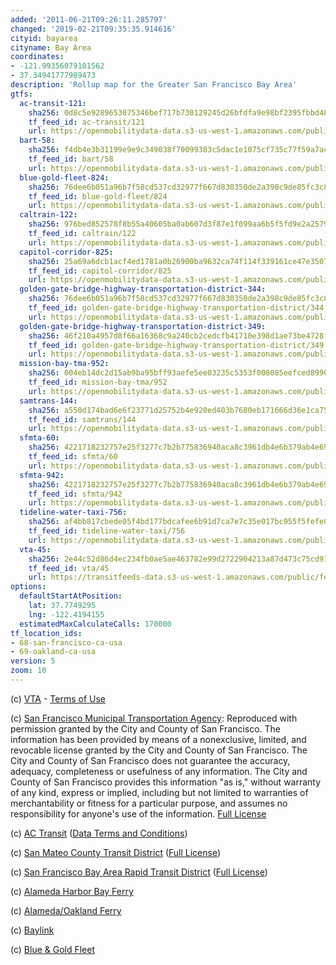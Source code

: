 ```yaml
---
added: '2011-06-21T09:26:11.285797'
changed: '2019-02-21T09:35:35.914616'
cityid: bayarea
cityname: Bay Area
coordinates:
- -121.99356079101562
- 37.34941777989473
description: 'Rollup map for the Greater San Francisco Bay Area'
gtfs:
  ac-transit-121:
    sha256: 0d8c5e9289653075346bef717b730129245d26bfdfa9e98bf2395fbbd48a71f1
    tf_feed_id: ac-transit/121
    url: https://openmobilitydata-data.s3-us-west-1.amazonaws.com/public/feeds/ac-transit/121/20190211/gtfs.zip
  bart-58:
    sha256: f4db4e3b31199e9e9c349038f70099383c5dac1e1075cf735c77f59a7acdef28
    tf_feed_id: bart/58
    url: https://openmobilitydata-data.s3-us-west-1.amazonaws.com/public/feeds/bart/58/20190123/gtfs.zip
  blue-gold-fleet-824:
    sha256: 76dee6b051a96b7f58cd537cd32977f667d830350de2a398c9de85fc3c8bef3c
    tf_feed_id: blue-gold-fleet/824
    url: https://openmobilitydata-data.s3-us-west-1.amazonaws.com/public/feeds/blue-gold-fleet/824/20190220/gtfs.zip
  caltrain-122:
    sha256: 976bed852578f8b55a40605ba0ab607d3f87e1f099aa6b5f5fd9e2a257984f53
    tf_feed_id: caltrain/122
    url: https://openmobilitydata-data.s3-us-west-1.amazonaws.com/public/feeds/caltrain/122/20190131/gtfs.zip
  capitol-corridor-825:
    sha256: 25a69a6dcb1acf4ed1781a0b26900ba9632ca74f114f339161ce47e35075213d
    tf_feed_id: capitol-corridor/825
    url: https://openmobilitydata-data.s3-us-west-1.amazonaws.com/public/feeds/capitol-corridor/825/20190219/gtfs.zip
  golden-gate-bridge-highway-transportation-district-344:
    sha256: 76dee6b051a96b7f58cd537cd32977f667d830350de2a398c9de85fc3c8bef3c
    tf_feed_id: golden-gate-bridge-highway-transportation-district/344
    url: https://openmobilitydata-data.s3-us-west-1.amazonaws.com/public/feeds/golden-gate-bridge-highway-transportation-district/344/20190220/gtfs.zip
  golden-gate-bridge-highway-transportation-district-349:
    sha256: 46f210a4957d8f66a16368c9a240cb2cedcfb41710e398d1ae73be4728f87011
    tf_feed_id: golden-gate-bridge-highway-transportation-district/349
    url: https://openmobilitydata-data.s3-us-west-1.amazonaws.com/public/feeds/golden-gate-bridge-highway-transportation-district/349/20190218/gtfs.zip
  mission-bay-tma-952:
    sha256: 004eb14dc2d15ab9ba95bff93aefe5ee03235c5353f008085eefced8990b8848
    tf_feed_id: mission-bay-tma/952
    url: https://openmobilitydata-data.s3-us-west-1.amazonaws.com/public/feeds/mission-bay-tma/952/20190217/gtfs.zip
  samtrans-144:
    sha256: a550d174bad6e6f23771d25752b4e920ed403b7680eb171666d36e1ca750ea3a
    tf_feed_id: samtrans/144
    url: https://openmobilitydata-data.s3-us-west-1.amazonaws.com/public/feeds/samtrans/144/20190114/gtfs.zip
  sfmta-60:
    sha256: 4221718232757e25f3277c7b2b775836940aca8c3961db4e6b379ab4e69f2dc2
    tf_feed_id: sfmta/60
    url: https://openmobilitydata-data.s3-us-west-1.amazonaws.com/public/feeds/sfmta/60/20190208/gtfs.zip
  sfmta-942:
    sha256: 4221718232757e25f3277c7b2b775836940aca8c3961db4e6b379ab4e69f2dc2
    tf_feed_id: sfmta/942
    url: https://openmobilitydata-data.s3-us-west-1.amazonaws.com/public/feeds/sfmta/942/20190208/gtfs.zip
  tideline-water-taxi-756:
    sha256: af4bb817cbede05f4bd177bdcafee6b91d7ca7e7c35e017bc955f5fefe02c32b
    tf_feed_id: tideline-water-taxi/756
    url: https://openmobilitydata-data.s3-us-west-1.amazonaws.com/public/feeds/tideline-water-taxi/756/20190116/gtfs.zip
  vta-45:
    sha256: 2e44c52d86d4ec234fb0ae5ae463782e99d2722904213a87d473c75cd97276a3
    tf_feed_id: vta/45
    url: https://transitfeeds-data.s3-us-west-1.amazonaws.com/public/feeds/vta/45/20180804/gtfs.zip
options:
  defaultStartAtPosition:
    lat: 37.7749295
    lng: -122.4194155
  estimatedMaxCalculateCalls: 170000
tf_location_ids:
- 68-san-francisco-ca-usa
- 69-oakland-ca-usa
version: 5
zoom: 10
---
```


(c) [VTA](http://www.vta.org/) - [Terms of Use](http://www.vta.org/dev/tou/)

(c) [San Francisco Municipal Transportation Agency](http://www.sfmta.com/): Reproduced with permission granted by the City and County of San Francisco. The information has been provided by means of a nonexclusive, limited, and revocable license granted by the City and County of San Francisco. The City and County of San Francisco does not guarantee the accuracy, adequacy, completeness or usefulness of any information. The City and County of San Francisco provides this information "as is," without warranty of any kind, express or implied, including but not limited to warranties of merchantability or fitness for a particular purpose, and assumes no responsibility for anyone's use of the information. [Full License](http://www.sfmta.com/cms/asite/transitdata.htm)

(c) [AC Transit](http://www.actransit.org/) ([Data Terms and Conditions](http://www.actransit.org/data-terms-and-conditions/))

(c) [San Mateo County Transit District](http://www.smctd.com/) ([Full License](http://www.smctd.com/dla.html))

(c) [San Francisco Bay Area Rapid Transit District](http://www.bart.gov/) ([Full License](http://www.bart.gov/dev/schedules/license.htm))

(c) [Alameda Harbor Bay Ferry](http://www.alamedaharborbayferry.com/)

(c) [Alameda/Oakland Ferry](http://www.eastbayferry.com/)

(c) [Baylink](http://www.baylinkferry.com/)

(c) [Blue & Gold Fleet](http://www.blueandgoldfleet.com/)
